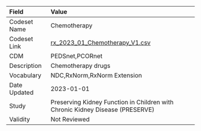 |Field        |Value                                                                         |
|:------------|:-----------------------------------------------------------------------------|
|Codeset Name |Chemotherapy                                                                  |
|Codeset Link |[rx_2023_01_Chemotherapy_V1.csv](https://github.com/PEDSnet/Variable-Dictionary/blob/main/drugs/rx_2023_01_Chemotherapy_V1.csv)|
|CDM          |PEDSnet,PCORnet                                                               |
|Description  |Chemotherapy drugs                                                            |
|Vocabulary   |NDC,RxNorm,RxNorm Extension                                                   |
|Date Updated |2023-01-01                                                                    |
|Study        |Preserving Kidney Function in Children with Chronic Kidney Disease (PRESERVE) |
|Validity     |Not Reviewed                                                                  |
